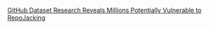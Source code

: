 
[GitHub Dataset Research Reveals Millions Potentially Vulnerable to RepoJacking](https://blog.aquasec.com/github-dataset-research-reveals-millions-potentially-vulnerable-to-repojacking)
